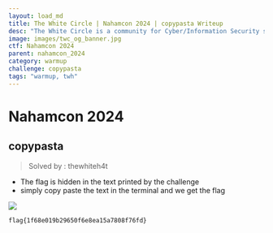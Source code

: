```yaml
---
layout: load_md
title: The White Circle | Nahamcon 2024 | copypasta Writeup
desc: "The White Circle is a community for Cyber/Information Security students, enthusiasts and professionals. You can discuss anything related to Security, share your knowledge with others, get help when you need it and proceed further in your journey with amazing people from all over the world."
image: images/twc_og_banner.jpg
ctf: Nahamcon 2024
parent: nahamcon_2024
category: warmup
challenge: copypasta
tags: "warmup, twh"
---
```


<h1 class="heading card-title white-text">Nahamcon 2024</h1>


## copypasta
> Solved by : thewhiteh4t


- The flag is hidden in the text printed by the challenge
- simply copy paste the text in the terminal and we get the flag


![](https://i.imgur.com/jTtMgFl.png)


```
flag{1f68e019b29650f6e8ea15a7808f76fd}
```

